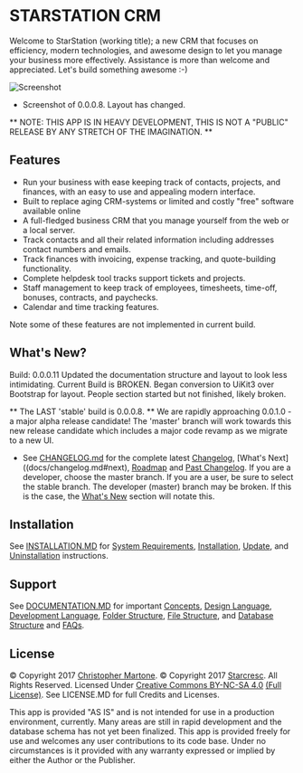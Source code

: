 # STARSTATION CRM
<a name="intro"></a>Welcome to StarStation (working title); a new CRM that focuses on efficiency, modern technologies, and awesome design to let you manage your business more effectively. Assistance is more than welcome and appreciated. Let's build something awesome :-)

![Screenshot](http://i.imgur.com/WiT4ezj.jpg "Screenshot")

* Screenshot of 0.0.0.8. Layout has changed.

<!--I started building this application after disappointment with the apps currently on the market. The biggest apps out there are big, bloated, have a huge learning curve and downright disgusting interfaces that made me sick to my stomach. Some are web-based, but others require downloading companion apps and installing various companion programs to run. Other apps do one or two items related to a CRM but leave out the crucial pieces or hide them behind a paywall.

My idea with this app is to build a brand-new CRM that looks great and has all the functionality you would need to run a business, ideally for an IT business such as technical support or a project-based business such as web design or development. The goal is that it can eventually evolve into an app that suits many tastes but remains simple in nature.-->

** NOTE: THIS APP IS IN HEAVY DEVELOPMENT, THIS IS NOT A "PUBLIC" RELEASE BY ANY STRETCH OF THE IMAGINATION. **

## Features <a name="features"></a>
* Run your business with ease keeping track of contacts, projects, and finances, with an easy to use and appealing modern interface.
* Built to replace aging CRM-systems or limited and costly "free" software available online
* A full-fledged business CRM that you manage yourself from the web or a local server.
* Track contacts and all their related information including addresses contact numbers and emails.
* Track finances with invoicing, expense tracking, and quote-building functionality.
* Complete helpdesk tool tracks support tickets and projects.
* Staff management to keep track of employees, timesheets, time-off, bonuses, contracts, and paychecks.
* Calendar and time tracking features.

Note some of these features are not implemented in current build.

## What's New? <a name="new"></a>
Build: 0.0.0.11 Updated the documentation structure and layout to look less intimidating. Current Build is BROKEN. Began conversion to UiKit3 over Bootstrap for layout. People section started but not finished, likely broken.

** The LAST 'stable' build is 0.0.0.8. ** We are rapidly approaching 0.0.1.0 -a major alpha release candidate! The 'master' branch will work towards this new release candidate which includes a major code revamp as we migrate to a new UI. 

* See [CHANGELOG.md](docs/changelog.md) for the complete latest [Changelog](docs/changelog.md#changelog), [What's Next]((docs/changelog.md#next), [Roadmap](docs/changelog.md#roadmap) and [Past Changelog](docs/changelog.md#archive). If you are a developer, choose the master branch. If you are a user, be sure to select the stable branch. The developer (master) branch may be broken. If this is the case, the [What's New](#new) section will notate this.

## Installation <a name="installation"></a>
See [INSTALLATION.MD](docs/installation.md) for [System Requirements](docs/installation.md#system-requirements), [Installation](docs/installation.md#installation), [Update](docs/installation.md#updating), and [Uninstallation](docs/installation.md#uninstallation) instructions.

## Support <a name="support"></a>
See [DOCUMENTATION.MD](docs/documentation.md) for important [Concepts](docs/installation.md#concepts), [Design Language](docs/installation.md#design-language), [Development Language](docs/installation.md#development-language), [Folder Structure](docs/installation.md#folders), [File Structure](docs/installation.md#files), and [Database Structure](docs/installation.md#database) and [FAQs](docs/installation.md#faqs).

## License <a name="license"></a>
&copy; Copyright 2017 [Christopher Martone](http://christophermartone.com). &copy; Copyright 2017 [Starcresc](http://starcresc.com). All Rights Reserved. Licensed Under [Creative Commons BY-NC-SA 4.0](https://creativecommons.org/licenses/by-nc-sa/4.0/) [(Full License)](https://creativecommons.org/licenses/by-nc-sa/4.0/legalcode). See LICENSE.MD for full Credits and Licenses.

This app is provided "AS IS" and is not intended for use in a production environment, currently. Many areas are still in rapid development and the database schema has not yet been finalized. This app is provided freely for use and welcomes any user contributions to its code base. Under no circumstances is it provided with any warranty expressed or implied by either the Author or the Publisher.


